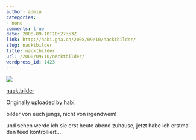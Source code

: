 ```yaml
---
author: admin
categories:
- none
comments: true
date: 2008-09-10T10:27:53Z
link: http://habi.gna.ch/2008/09/10/nacktbilder/
slug: nacktbilder
title: nacktbilder
url: /2008/09/10/nacktbilder/
wordpress_id: 1423
---
```


[![](http://farm4.static.flickr.com/3270/2844843793_33652633c0_m.jpg)](http://www.flickr.com/photos/habi/2844843793/)
   

 
  [nacktbilder](http://www.flickr.com/photos/habi/2844843793/)
    

  Originally uploaded by [habi](http://www.flickr.com/people/habi/).
 



bilder von euch jungs, nicht von irgendwem!  

und sehen werde ich sie erst heute abend zuhause, jetzt habe ich erstmal den feed kontrolliert....
  


